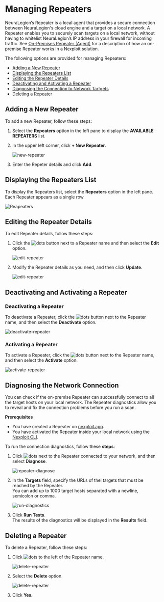 # Managing Repeaters
NeuraLegion’s Repeater is a local agent that provides a secure connection between NeuraLegion's cloud engine and a target on a local network. A Repeater enables you to securely scan targets on a local network, without having to whitelist NeuraLegion’s IP address in your firewall for incoming traffic. See [On-Premises Repeater (Agent)](guide/introduction/deployment-options.md#On-Premises-Repeater-Agent) for a description of how an on-premise Repeater works in a Nexploit solution.

The following options are provided for managing Repeaters:
* [Adding a New Repeater](#Adding-a-New-Repeater)
* [Displaying the Repeaters List](#Displaying-the-Repeaters-List)
* [Editing the Repeater Details](#Editing-the-Repeater-Details)
* [Deactivating and Activating a Repeater](#Deactivating-and-Activating-a-Repeater)
* [Diagnosing the Connection to Network Tartgets](#Diagnosing-the-Network-Connection)
* [Deleting a Repeater](#Deleting-a-Repeater)


## Adding a New Repeater
To add a new Repeater, follow these steps:
1. Select the **Repeaters** option in the left pane to display the **AVAILABLE REPEATERS** list. 
2. In the upper left corner, click **+ New Repeater**.

    ![new-repeater](media/add-repeater.png ':size=30%')

3. Enter the Repeter details and click **Add**. 

## Displaying the Repeaters List
To display the Repeaters list, select the **Repeaters** option in the left pane. Each Repeater appears as a single row.

 ![Reapeaters](media/repeaters-list.png ':size=45%')

## Editing the Repeater Details
To edit Repeater details, follow these steps:
1. Click the ![dots](media/dots-button.png ':size=2%') button next to a Repeater name and then select the **Edit** option.

    ![edit-repeater](media/edit.png ':size=45%')

2. Modify the Repeater details as you need, and then click **Update**.

    ![edit-repeater](media/update-popup.png ':size=30%')

## Deactivating and Activating a Repeater
### Deactivating a Repeater
To deactivate a Repeater, click the ![dots](media/dots-button.png ':size=2%') button next to the Repeater name, and then select the **Deactivate** option.

 ![deactivate-repeater](media/deactivate.png ':size=45%')

### Activating a Repeater
To activate a Repeater, click the ![dots](media/dots-button.png ':size=2%') button next to the Repeater name, and then select the **Activate** option.

 ![activate-repeater](media/activate.png ':size=45%')

## Diagnosing the Network Connection
You can check if the on-premise Repeater can successfully connect to all the target hosts on your local network. The Repeater diagnostics allow you to reveal and fix the connection problems before you run a scan.

**Prerequisites**
* You have created a Repeater on [nexploit.app](https://nexploit.app/scans).
* You have activated the Repeater inside your local network using the [Nexploit CLI](/guide/np-cli/commands/initializing-repeater.md).

To run the connection diagnostics, follow these **steps**:
1. Click ![dots](media/dots-button.png ':size=2%') next to the Repeater connected to your network, and then select **Diagnose**.

    ![repeater-diagnose](media/repeater-diagnose.png ':size=45%')

2. In the **Targets** field, specify the URLs of thel targets that must be reached by the Repeater.<br>
You can add up to 1000 target hosts separated with a newline, semicolon or comma.   

    ![run-diagnostics](media/run-diagnostics.png ':size=45%')

3. Click **Run Tests**.<br>
    The results of the diagnostics will be displayed in the **Results** field.

## Deleting a Repeater
To delete a Repeater, follow these steps:
1. Click ![dots](media/dots-button.png ':size=2%') to the left of the Repeater name.

    ![delete-repeater](media/delete.png ':size=45%')

2. Select the **Delete** option. 

    ![delete-repeater](media/delete-yes.png ':size=45%')

3. Click **Yes**.

